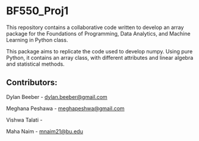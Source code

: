 # BF550_Proj1

This repository contains a collaborative code written to develop an array package for the Foundations of Programming, Data Analytics, and Machine Learning in Python class. 

This package aims to replicate the code used to develop numpy. Using pure Python, it contains an array class, with different attributes and linear algebra and statistical methods.

## Contributors:
Dylan Beeber - dylan.beeber@gmail.com

Meghana Peshawa - meghapeshwa@gmail.com

Vishwa Talati - 

Maha Naim - mnaim21@bu.edu
